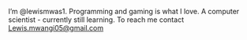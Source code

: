 I’m @lewismwas1.
Programming and gaming is what I love.
A computer scientist - currently still learning.
To reach me contact Lewis.mwangi05@gmail.com
